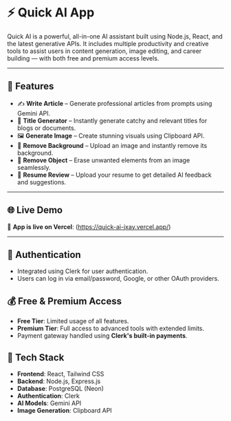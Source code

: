 # ⚡ Quick AI App

Quick AI is a powerful, all-in-one AI assistant built using Node.js, React, and the latest generative APIs. It includes multiple productivity and creative tools to assist users in content generation, image editing, and career building — with both free and premium access levels.

---

## 🚀 Features

- ✍️ **Write Article** – Generate professional articles from prompts using Gemini API.
- 🧠 **Title Generator** – Instantly generate catchy and relevant titles for blogs or documents.
- 🖼️ **Generate Image** – Create stunning visuals using Clipboard API.
- 🧽 **Remove Background** – Upload an image and instantly remove its background.
- 🧹 **Remove Object** – Erase unwanted elements from an image seamlessly.
- 📄 **Resume Review** – Upload your resume to get detailed AI feedback and suggestions.

---

## 🌐 Live Demo

🚀 **App is live on Vercel**: (https://quick-ai-jxay.vercel.app/)

---

## 🔐 Authentication

- Integrated using Clerk for user authentication.
- Users can log in via email/password, Google, or other OAuth providers.

## 💰 Free & Premium Access

- **Free Tier**: Limited usage of all features.
- **Premium Tier**: Full access to advanced tools with extended limits.
- Payment gateway handled using **Clerk's built-in payments**.


## 🧠 Tech Stack

- **Frontend**: React, Tailwind CSS
- **Backend**: Node.js, Express.js
- **Database**: PostgreSQL (Neon)
- **Authentication**: Clerk
- **AI Models**: Gemini API 
- **Image Generation**: Clipboard API 
